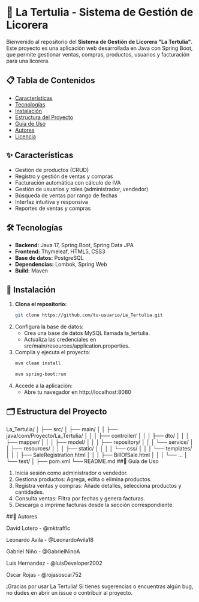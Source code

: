 # 🍷 La Tertulia - Sistema de Gestión de Licorera

Bienvenido al repositorio del **Sistema de Gestión de Licorera "La Tertulia"**.  
Este proyecto es una aplicación web desarrollada en Java con Spring Boot, que permite gestionar ventas, compras, productos, usuarios y facturación para una licorera.

## 📋 Tabla de Contenidos

- [Características](#✨-características)
- [Tecnologías](#🛠️-tecnologías)
- [Instalación](#🚀-instalación)
- [Estructura del Proyecto](#🗂️-estructura-del-proyecto)
- [Guía de Uso](#📖-guía-de-uso)
- [Autores](#👥-autores)
- [Licencia](#📝-licencia)

## ✨ Características

- Gestión de productos (CRUD)
- Registro y gestión de ventas y compras
- Facturación automática con cálculo de IVA
- Gestión de usuarios y roles (administrador, vendedor)
- Búsqueda de ventas por rango de fechas
- Interfaz intuitiva y responsiva
- Reportes de ventas y compras

## 🛠️ Tecnologías

- **Backend:** Java 17, Spring Boot, Spring Data JPA
- **Frontend:** Thymeleaf, HTML5, CSS3
- **Base de datos:** PostgreSQL
- **Dependencias:** Lombok, Spring Web
- **Build:** Maven

## 🚀 Instalación

1. **Clona el repositorio:**
   ```bash
   git clone https://github.com/tu-usuario/La_Tertulia.git
2. Configura la base de datos:
   - Crea una base de datos MySQL llamada la_tertulia.
   - Actualiza las credenciales en src/main/resources/application.properties.
3. Compila y ejecuta el proyecto:
   ```bash
   mvn clean install
   ```
   ```bash
   mvn spring-boot:run
   ```
5. Accede a la aplicación:
   - Abre tu navegador en http://localhost:8080
## 🗂️ Estructura del Proyecto
La_Tertulia/
│
├── src/
│   ├── main/
│   │   ├── java/com/Proyecto/La_Tertulia/
│   │   │   ├── controller/
│   │   │   ├── dto/
│   │   │   ├── mapper/
│   │   │   ├── model/
│   │   │   ├── repository/
│   │   │   └── service/
│   │   ├── resources/
│   │   │   ├── static/
│   │   │   │   └── css/
│   │   │   └── templates/
│   │   │       ├── SaleRegistration.html
│   │   │       ├── BillOfSale.html
│   │   │       └── ...
│   └── test/
│
├── pom.xml
└── README.md
##📖 Guía de Uso
1. Inicia sesión como administrador o vendedor.
2. Gestiona productos: Agrega, edita o elimina productos.
3. Registra ventas y compras: Añade detalles, selecciona productos y cantidades.
4. Consulta ventas: Filtra por fechas y genera facturas.
5. Descarga o imprime facturas desde la sección correspondiente.

##👥 Autores

David Lotero - @mktraffic

Leonardo Avila - @LeonardoAvila18

Gabriel Niño - @GabrielNinoA

Luis Hernandez - @luisDeveloper2002

Oscar Rojas - @rojasoscar752

¡Gracias por usar La Tertulia!
Si tienes sugerencias o encuentras algún bug, no dudes en abrir un issue o contribuir al proyecto.
